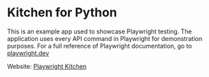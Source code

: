 # Kitchen for Python

This is an example app used to showcase Playwright testing. The application uses every API command in Playwright for demonstration purposes. For a full reference of Playwright documentation, go to [playwright.dev](https://playwright.dev/python/docs/intro)

Website: [Playwright Kitchen](https://lzhgostudy.github.io/playwright-kitchen/)